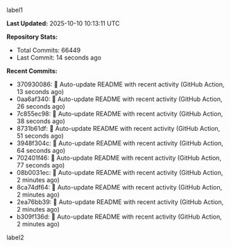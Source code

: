 
label1 
<!-- ACTIVITY_START -->
**Last Updated:** 2025-10-10 10:13:11 UTC

**Repository Stats:**
- Total Commits: 66449
- Last Commit: 14 seconds ago

**Recent Commits:**
- 370930086: 🤖 Auto-update README with recent activity (GitHub Action, 13 seconds ago)
- 0aa6af340: 🤖 Auto-update README with recent activity (GitHub Action, 26 seconds ago)
- 7c855ec98: 🤖 Auto-update README with recent activity (GitHub Action, 38 seconds ago)
- 8731b61df: 🤖 Auto-update README with recent activity (GitHub Action, 51 seconds ago)
- 3948f304c: 🤖 Auto-update README with recent activity (GitHub Action, 64 seconds ago)
- 702401f46: 🤖 Auto-update README with recent activity (GitHub Action, 77 seconds ago)
- 08b0031ec: 🤖 Auto-update README with recent activity (GitHub Action, 2 minutes ago)
- 8ca74df64: 🤖 Auto-update README with recent activity (GitHub Action, 2 minutes ago)
- 2ea76bb39: 🤖 Auto-update README with recent activity (GitHub Action, 2 minutes ago)
- b309f136d: 🤖 Auto-update README with recent activity (GitHub Action, 2 minutes ago)
<!-- ACTIVITY_END -->

label2
